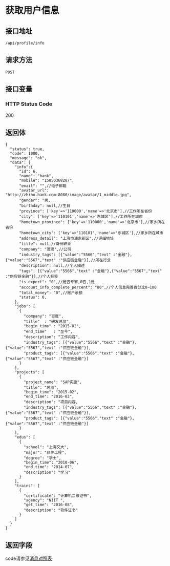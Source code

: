 # 获取用户信息

## 接口地址

`/api/profile/info`

## 请求方法

```POST ```

## 接口变量

### HTTP Status Code

200

## 返回体

```json5
{
  "status": true,
  "code": 1000,
  "message": "ok",
  "data": {
    "info":{
      "id": 6,
      "name": "hank",
      "mobile": "15050368287",
      "email": "",//电子邮箱
      "avatar_url": "http://zhihu.hank.com:8080/image/avatar/1_middle.jpg",
      "gender": "男,
      "birthday": null,//生日
      "province": ['key'=>'110000','name'=>'北京市'],//工作所在省份
      "city": ['key'=>'110101','name'=>'东城区'],//工作所在城市
      "hometown_province": ['key'=>'110000','name'=>'北京市'],//家乡所在省份
      "hometown_city": ['key'=>'110101','name'=>'东城区'],//家乡所在城市
      "address_detail": "上海市浦东新区",//详细地址
      "title": null,//身份职业
      "company": "滴滴",//公司
      "industry_tags": [{"value":"5566","text" :"金融"},{"value":"5567","text" :"供应链金融"}],//所在行业
      "description": null,//个人描述
      "tags": [{"value":"5566","text" :"金融"},{"value":"5567","text" :"供应链金融"}],//个人标签
      "is_expert": "0",//是否专家,0否,1是
      "account_info_complete_percent": "80",//个人信息完善百分比0~100
      "total_money": "0",//账户余额
      "status": 0,
    },
    "jobs": [
      {
        "company": "百度",
        "title"  : "研发总监",
        "begin_time" : "2015-02",
        "end_time"   : "至今",
        "description": "工作内容",
        "industry_tags": [{"value":"5566","text" :"金融"},{"value":"5567","text" :"供应链金融"}],
        "product_tags": [{"value":"5566","text" :"金融"},{"value":"5567","text" :"供应链金融"}]
      }
    ],
    "projects": [
      {
        "project_name": "SAP实施",
        "title": "总监",
        "begin_time": "2015-02",
        "end_time": "2016-03",
        "description": "项目内容,
        "industry_tags": [{"value":"5566","text" :"金融"},{"value":"5567","text" :"供应链金融"}],
        "product_tags": [{"value":"5566","text" :"金融"},{"value":"5567","text" :"供应链金融"}]
      }
    ],
    "edus": [
      {
        "school": "上海交大",
        "major": "软件工程",
        "degree": "学士",
        "begin_time": "2010-06",
        "end_time": "2014-07",
        "description": "学习"
      }
    ],
    "trains": [
      {
        "certificate": "计算机二级证书",
        "agency": "NIIT ",
        "get_time": "2016-08",
        "description": "软件证书"
      }
    ]
  }
}
```

## 返回字段



code请参见[消息对照表](消息对照表.md)